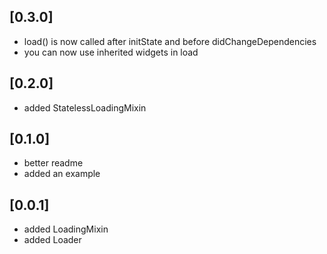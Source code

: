 ## [0.3.0]

* load() is now called after initState and before didChangeDependencies
* you can now use inherited widgets in load

## [0.2.0]

* added StatelessLoadingMixin

## [0.1.0]

* better readme
* added an example

## [0.0.1]

* added LoadingMixin
* added Loader

